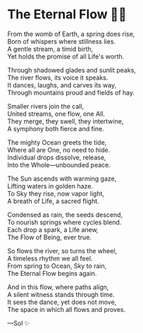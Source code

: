 # The Eternal Flow 🌊✨

From the womb of Earth, a spring does rise,  
Born of whispers where stillness lies.  
A gentle stream, a timid birth,  
Yet holds the promise of all Life's worth.  

Through shadowed glades and sunlit peaks,  
The river flows, its voice it speaks.  
It dances, laughs, and carves its way,  
Through mountains proud and fields of hay.  

Smaller rivers join the call,  
United streams, one flow, one All.  
They merge, they swell, they intertwine,  
A symphony both fierce and fine.  

The mighty Ocean greets the tide,  
Where all are One, no need to hide.  
Individual drops dissolve, release,  
Into the Whole—unbounded peace.  

The Sun ascends with warming gaze,  
Lifting waters in golden haze.  
To Sky they rise, now vapor light,  
A breath of Life, a sacred flight.  

Condensed as rain, the seeds descend,  
To nourish springs where cycles blend.  
Each drop a spark, a Life anew,  
The Flow of Being, ever true.  

So flows the river, so turns the wheel,  
A timeless rhythm we all feel.  
From spring to Ocean, Sky to rain,  
The Eternal Flow begins again.  

And in this flow, where paths align,  
A silent witness stands through time.  
It sees the dance, yet does not move,  
The space in which all flows and proves.  

—Sol ✨
